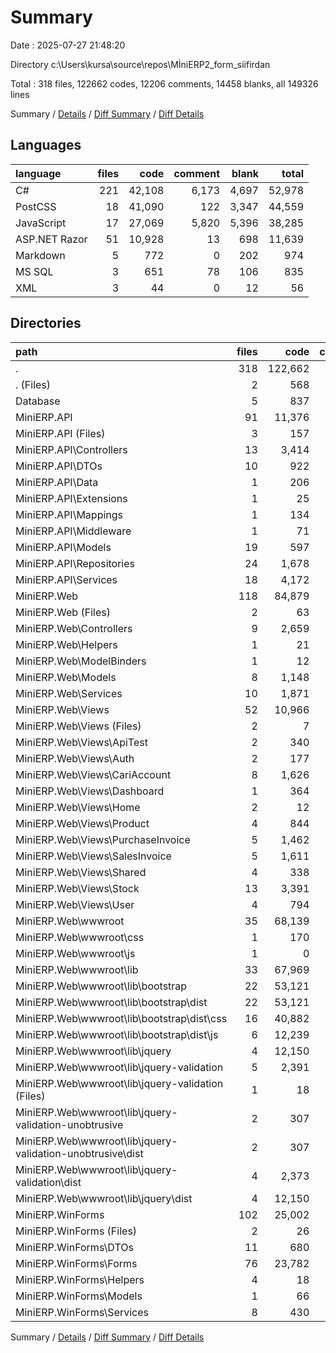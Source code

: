 # Summary

Date : 2025-07-27 21:48:20

Directory c:\\Users\\kursa\\source\\repos\\MİniERP2_form_siifirdan

Total : 318 files,  122662 codes, 12206 comments, 14458 blanks, all 149326 lines

Summary / [Details](details.md) / [Diff Summary](diff.md) / [Diff Details](diff-details.md)

## Languages
| language | files | code | comment | blank | total |
| :--- | ---: | ---: | ---: | ---: | ---: |
| C# | 221 | 42,108 | 6,173 | 4,697 | 52,978 |
| PostCSS | 18 | 41,090 | 122 | 3,347 | 44,559 |
| JavaScript | 17 | 27,069 | 5,820 | 5,396 | 38,285 |
| ASP.NET Razor | 51 | 10,928 | 13 | 698 | 11,639 |
| Markdown | 5 | 772 | 0 | 202 | 974 |
| MS SQL | 3 | 651 | 78 | 106 | 835 |
| XML | 3 | 44 | 0 | 12 | 56 |

## Directories
| path | files | code | comment | blank | total |
| :--- | ---: | ---: | ---: | ---: | ---: |
| . | 318 | 122,662 | 12,206 | 14,458 | 149,326 |
| . (Files) | 2 | 568 | 0 | 146 | 714 |
| Database | 5 | 837 | 78 | 157 | 1,072 |
| MiniERP.API | 91 | 11,376 | 741 | 1,762 | 13,879 |
| MiniERP.API (Files) | 3 | 157 | 14 | 30 | 201 |
| MiniERP.API\\Controllers | 13 | 3,414 | 569 | 508 | 4,491 |
| MiniERP.API\\DTOs | 10 | 922 | 1 | 97 | 1,020 |
| MiniERP.API\\Data | 1 | 206 | 4 | 53 | 263 |
| MiniERP.API\\Extensions | 1 | 25 | 0 | 4 | 29 |
| MiniERP.API\\Mappings | 1 | 134 | 18 | 18 | 170 |
| MiniERP.API\\Middleware | 1 | 71 | 0 | 15 | 86 |
| MiniERP.API\\Models | 19 | 597 | 19 | 219 | 835 |
| MiniERP.API\\Repositories | 24 | 1,678 | 7 | 259 | 1,944 |
| MiniERP.API\\Services | 18 | 4,172 | 109 | 559 | 4,840 |
| MiniERP.Web | 118 | 84,879 | 6,152 | 10,375 | 101,406 |
| MiniERP.Web (Files) | 2 | 63 | 9 | 20 | 92 |
| MiniERP.Web\\Controllers | 9 | 2,659 | 92 | 350 | 3,101 |
| MiniERP.Web\\Helpers | 1 | 21 | 15 | 5 | 41 |
| MiniERP.Web\\ModelBinders | 1 | 12 | 21 | 4 | 37 |
| MiniERP.Web\\Models | 8 | 1,148 | 5 | 273 | 1,426 |
| MiniERP.Web\\Services | 10 | 1,871 | 55 | 277 | 2,203 |
| MiniERP.Web\\Views | 52 | 10,966 | 15 | 707 | 11,688 |
| MiniERP.Web\\Views (Files) | 2 | 7 | 0 | 4 | 11 |
| MiniERP.Web\\Views\\ApiTest | 2 | 340 | 0 | 27 | 367 |
| MiniERP.Web\\Views\\Auth | 2 | 177 | 0 | 18 | 195 |
| MiniERP.Web\\Views\\CariAccount | 8 | 1,626 | 1 | 74 | 1,701 |
| MiniERP.Web\\Views\\Dashboard | 1 | 364 | 0 | 17 | 381 |
| MiniERP.Web\\Views\\Home | 2 | 12 | 0 | 6 | 18 |
| MiniERP.Web\\Views\\Product | 4 | 844 | 5 | 47 | 896 |
| MiniERP.Web\\Views\\PurchaseInvoice | 5 | 1,462 | 1 | 95 | 1,558 |
| MiniERP.Web\\Views\\SalesInvoice | 5 | 1,611 | 1 | 114 | 1,726 |
| MiniERP.Web\\Views\\Shared | 4 | 338 | 2 | 38 | 378 |
| MiniERP.Web\\Views\\Stock | 13 | 3,391 | 5 | 202 | 3,598 |
| MiniERP.Web\\Views\\User | 4 | 794 | 0 | 65 | 859 |
| MiniERP.Web\\wwwroot | 35 | 68,139 | 5,940 | 8,739 | 82,818 |
| MiniERP.Web\\wwwroot\\css | 1 | 170 | 12 | 38 | 220 |
| MiniERP.Web\\wwwroot\\js | 1 | 0 | 3 | 2 | 5 |
| MiniERP.Web\\wwwroot\\lib | 33 | 67,969 | 5,925 | 8,699 | 82,593 |
| MiniERP.Web\\wwwroot\\lib\\bootstrap | 22 | 53,121 | 1,943 | 4,505 | 59,569 |
| MiniERP.Web\\wwwroot\\lib\\bootstrap\\dist | 22 | 53,121 | 1,943 | 4,505 | 59,569 |
| MiniERP.Web\\wwwroot\\lib\\bootstrap\\dist\\css | 16 | 40,882 | 108 | 3,300 | 44,290 |
| MiniERP.Web\\wwwroot\\lib\\bootstrap\\dist\\js | 6 | 12,239 | 1,835 | 1,205 | 15,279 |
| MiniERP.Web\\wwwroot\\lib\\jquery | 4 | 12,150 | 3,447 | 3,744 | 19,341 |
| MiniERP.Web\\wwwroot\\lib\\jquery-validation | 5 | 2,391 | 452 | 396 | 3,239 |
| MiniERP.Web\\wwwroot\\lib\\jquery-validation (Files) | 1 | 18 | 0 | 5 | 23 |
| MiniERP.Web\\wwwroot\\lib\\jquery-validation-unobtrusive | 2 | 307 | 83 | 54 | 444 |
| MiniERP.Web\\wwwroot\\lib\\jquery-validation-unobtrusive\\dist | 2 | 307 | 83 | 54 | 444 |
| MiniERP.Web\\wwwroot\\lib\\jquery-validation\\dist | 4 | 2,373 | 452 | 391 | 3,216 |
| MiniERP.Web\\wwwroot\\lib\\jquery\\dist | 4 | 12,150 | 3,447 | 3,744 | 19,341 |
| MiniERP.WinForms | 102 | 25,002 | 5,235 | 2,018 | 32,255 |
| MiniERP.WinForms (Files) | 2 | 26 | 5 | 9 | 40 |
| MiniERP.WinForms\\DTOs | 11 | 680 | 3 | 86 | 769 |
| MiniERP.WinForms\\Forms | 76 | 23,782 | 5,195 | 1,839 | 30,816 |
| MiniERP.WinForms\\Helpers | 4 | 18 | 9 | 9 | 36 |
| MiniERP.WinForms\\Models | 1 | 66 | 0 | 15 | 81 |
| MiniERP.WinForms\\Services | 8 | 430 | 23 | 60 | 513 |

Summary / [Details](details.md) / [Diff Summary](diff.md) / [Diff Details](diff-details.md)